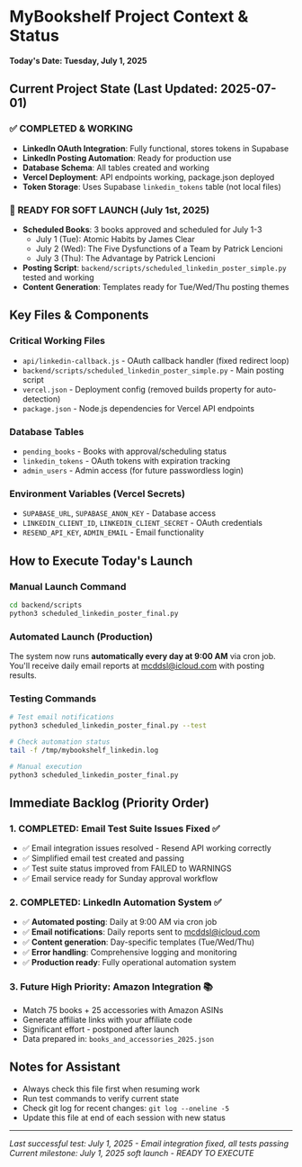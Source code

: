 # MyBookshelf Project Context & Status

**Today's Date: Tuesday, July 1, 2025**

## Current Project State (Last Updated: 2025-07-01)

### ✅ COMPLETED & WORKING

- **LinkedIn OAuth Integration**: Fully functional, stores tokens in Supabase
- **LinkedIn Posting Automation**: Ready for production use
- **Database Schema**: All tables created and working
- **Vercel Deployment**: API endpoints working, package.json deployed
- **Token Storage**: Uses Supabase `linkedin_tokens` table (not local files)

### 🚀 READY FOR SOFT LAUNCH (July 1st, 2025)

- **Scheduled Books**: 3 books approved and scheduled for July 1-3
  - July 1 (Tue): Atomic Habits by James Clear
  - July 2 (Wed): The Five Dysfunctions of a Team by Patrick Lencioni
  - July 3 (Thu): The Advantage by Patrick Lencioni
- **Posting Script**: `backend/scripts/scheduled_linkedin_poster_simple.py` tested and working
- **Content Generation**: Templates ready for Tue/Wed/Thu posting themes

## Key Files & Components

### Critical Working Files

- `api/linkedin-callback.js` - OAuth callback handler (fixed redirect loop)
- `backend/scripts/scheduled_linkedin_poster_simple.py` - Main posting script
- `vercel.json` - Deployment config (removed builds property for auto-detection)
- `package.json` - Node.js dependencies for Vercel API endpoints

### Database Tables

- `pending_books` - Books with approval/scheduling status
- `linkedin_tokens` - OAuth tokens with expiration tracking
- `admin_users` - Admin access (for future passwordless login)

### Environment Variables (Vercel Secrets)

- `SUPABASE_URL`, `SUPABASE_ANON_KEY` - Database access
- `LINKEDIN_CLIENT_ID`, `LINKEDIN_CLIENT_SECRET` - OAuth credentials
- `RESEND_API_KEY`, `ADMIN_EMAIL` - Email functionality

## How to Execute Today's Launch

### Manual Launch Command

```bash
cd backend/scripts
python3 scheduled_linkedin_poster_final.py
```

### Automated Launch (Production)

The system now runs **automatically every day at 9:00 AM** via cron job.
You'll receive daily email reports at mcddsl@icloud.com with posting results.

### Testing Commands

```bash
# Test email notifications
python3 scheduled_linkedin_poster_final.py --test

# Check automation status
tail -f /tmp/mybookshelf_linkedin.log

# Manual execution
python3 scheduled_linkedin_poster_final.py
```

## Immediate Backlog (Priority Order)

### 1. **COMPLETED**: Email Test Suite Issues Fixed ✅

- ✅ Email integration issues resolved - Resend API working correctly
- ✅ Simplified email test created and passing
- ✅ Test suite status improved from FAILED to WARNINGS
- ✅ Email service ready for Sunday approval workflow

### 2. **COMPLETED**: LinkedIn Automation System ✅

- ✅ **Automated posting**: Daily at 9:00 AM via cron job
- ✅ **Email notifications**: Daily reports sent to mcddsl@icloud.com
- ✅ **Content generation**: Day-specific templates (Tue/Wed/Thu)
- ✅ **Error handling**: Comprehensive logging and monitoring
- ✅ **Production ready**: Fully operational automation system

### 3. **Future High Priority**: Amazon Integration 📚

- Match 75 books + 25 accessories with Amazon ASINs
- Generate affiliate links with your affiliate code
- Significant effort - postponed after launch
- Data prepared in: `books_and_accessories_2025.json`

## Notes for Assistant

- Always check this file first when resuming work
- Run test commands to verify current state
- Check git log for recent changes: `git log --oneline -5`
- Update this file at end of each session with new status

---

_Last successful test: July 1, 2025 - Email integration fixed, all tests passing_
_Current milestone: July 1, 2025 soft launch - READY TO EXECUTE_
